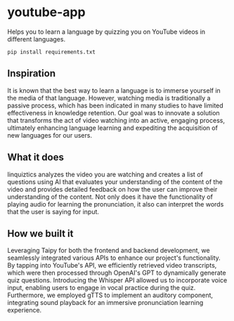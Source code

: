 # youtube-app
Helps you to learn a language by quizzing you on YouTube videos in different languages.

```
pip install requirements.txt
```

## Inspiration

It is known that the best way to learn a language is to immerse yourself in the media of that language. However, watching media is traditionally a passive process, which has been indicated in many studies to have limited effectiveness in knowledge retention. Our goal was to innovate a solution that transforms the act of video watching into an active, engaging process, ultimately enhancing language learning and expediting the acquisition of new languages for our users.

## What it does

linquiztics analyzes the video you are watching and creates a list of questions using AI that evaluates your understanding of the content of the video and provides detailed feedback on how the user can improve their understanding of the content. Not only does it have the functionality of playing audio for learning the pronunciation, it also can interpret the words that the user is saying for input.

## How we built it

Leveraging Taipy for both the frontend and backend development, we seamlessly integrated various APIs to enhance our project's functionality. By tapping into YouTube's API, we efficiently retrieved video transcripts, which were then processed through OpenAI's GPT to dynamically generate quiz questions. Introducing the Whisper API allowed us to incorporate voice input, enabling users to engage in vocal practice during the quiz. Furthermore, we employed gTTS to implement an auditory component, integrating sound playback for an immersive pronunciation learning experience. 

